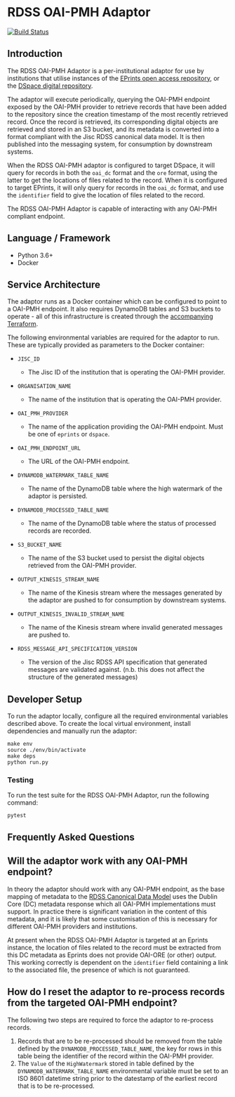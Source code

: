 # RDSS OAI-PMH Adaptor

[![Build Status](https://travis-ci.com/JiscRDSS/rdss-oai-pmh-adaptor.svg?branch=develop)](https://travis-ci.com/JiscRDSS/rdss-oai-pmh-adaptor)

## Introduction

The RDSS OAI-PMH Adaptor is a per-institutional adaptor for use by institutions that utilise instances of the [EPrints open access repository](http://www.eprints.org/), or the [DSpace digital repository](https://duraspace.org/dspace/).

The adaptor will execute periodically, querying the OAI-PMH endpoint exposed by the OAI-PMH provider to retrieve records that have been added to the repository since the creation timestamp of the most recently retrieved record. Once the record is retrieved, its corresponding digital objects are retrieved and stored in an S3 bucket, and its metadata is converted into a format compliant with the Jisc RDSS canonical data model. It is then published into the messaging system, for consumption by downstream systems.

When the RDSS OAI-PMH adaptor is configured to target DSpace, it will query for records in both the `oai_dc` format and the `ore` format, using the latter to get the locations of files related to the record. When it is configured to target EPrints, it will only query for records in the `oai_dc` format, and use the `identifier` field to give the location of files related to the record.

The RDSS OAI-PMH Adaptor is capable of interacting with any OAI-PMH compliant endpoint.

## Language / Framework

* Python 3.6+
* Docker

## Service Architecture

The adaptor runs as a Docker container which can be configured to point to a OAI-PMH endpoint. It also requires DynamoDB tables and S3 buckets to operate - all of this infrastructure is created through the [accompanying Terraform](https://github.com/JiscRDSS/rdss-institutional-ecs-clusters/tree/develop/infra-oai-pmh-adaptor/tf).

The following environmental variables are required for the adaptor to run. These are typically provided as parameters to the Docker container:

* `JISC_ID`
  * The Jisc ID of the institution that is operating the OAI-PMH provider.

* `ORGANISATION_NAME`
  * The name of the institution that is operating the OAI-PMH provider.

* `OAI_PMH_PROVIDER`
  * The name of the application providing the OAI-PMH endpoint. Must be one of `eprints` or `dspace`.

* `OAI_PMH_ENDPOINT_URL`
  * The URL of the OAI-PMH endpoint.

* `DYNAMODB_WATERMARK_TABLE_NAME`
  * The name of the DynamoDB table where the high watermark of the adaptor is persisted.

* `DYNAMODB_PROCESSED_TABLE_NAME`
  * The name of the DynamoDB table where the status of processed records are recorded.

* `S3_BUCKET_NAME`
  * The name of the S3 bucket used to persist the digital objects retrieved from the OAI-PMH provider.

* `OUTPUT_KINESIS_STREAM_NAME`
  * The name of the Kinesis stream where the messages generated by the adaptor are pushed to for consumption by downstream systems.

* `OUTPUT_KINESIS_INVALID_STREAM_NAME`
  * The name of the Kinesis stream where invalid generated messages are pushed to.

* `RDSS_MESSAGE_API_SPECIFICATION_VERSION`
  * The version of the Jisc RDSS API specification that generated messages are validated against. (n.b. this does not affect the structure of the generated messages)

## Developer Setup

To run the adaptor locally, configure all the required environmental variables described above. To create the local virtual environment, install dependencies and manually run the adaptor:

```
make env
source ./env/bin/activate
make deps
python run.py
```

### Testing

To run the test suite for the RDSS OAI-PMH Adaptor, run the following command:

```
pytest
```

## Frequently Asked Questions

## Will the adaptor work with any OAI-PMH endpoint?
In theory the adaptor should work with any OAI-PMH endpoint, as the base mapping of metadata to the [RDSS Canonical Data Model](https://github.com/JiscRDSS/rdss-canonical-data-model/) uses the Dublin Core (DC) metadata response which all OAI-PMH implementations must support. In practice there is significant variation in the content of this metadata, and it is likely that some customisation of this is necessary for different OAI-PMH providers and institutions.

At present when the RDSS OAI-PMH Adaptor is targeted at an Eprints instance, the location of files related to the record must be extracted from this DC metadata as Eprints does not provide OAI-ORE (or other) output. This working correctly is dependent on the `identifier` field containing a link to the associated file, the presence of which is not guaranteed.  

## How do I reset the adaptor to re-process records from the targeted OAI-PMH endpoint?
The following two steps are required to force the adaptor to re-process records.
1) Records that are to be re-processed should be removed from the table defined by the `DYNAMODB_PROCESSED_TABLE_NAME`, the key for rows in this table being the identifier of the record within the OAI-PMH provider.
2) The `Value` of the `HighWatermark` stored in table defined by the `DYNAMODB_WATERMARK_TABLE_NAME` environmental variable must be set to an ISO 8601 datetime string prior to the datestamp of the earliest record that is to be re-processed.

